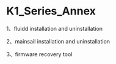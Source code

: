 # K1_Series_Annex

1、fluidd installation and uninstallation

2、mainsail installation and uninstallation

3、firmware recovery tool
